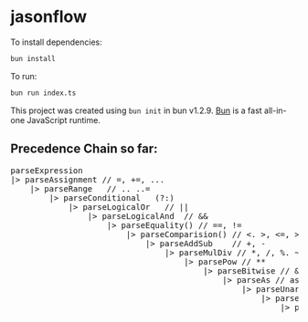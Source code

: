 # jasonflow

To install dependencies:

```bash
bun install
```

To run:

```bash
bun run index.ts
```

This project was created using `bun init` in bun v1.2.9. [Bun](https://bun.sh) is a fast all-in-one JavaScript runtime.

## Precedence Chain so far:

<pre>
parseExpression
|> parseAssignment // =, +=, ...
    |> parseRange   // .. ..=
        |> parseConditional   (?:)
            |> parseLogicalOr   // ||
                |> parseLogicalAnd  // &&
                    |> parseEquality() // ==, !=
                        |> parseComparision() // <. >, <=, >=
                            |> parseAddSub    // +, -
                                |> parseMulDiv // *, /, %. ~/
                                    |> parsePow // **
                                        |> parseBitwise // &, |, ^, <<, >>, >>>
                                            |> parseAs // as
                                                |> parseUnary  // prefix +/-, ++/--, !, ~, {puts}, del
                                                    |> parsePostfix // ++/--
                                                        |> parseIfExpression // if, else
                                                            |> parseLoopExpression // loop
                                                                |> parsePrimary //literals, vars, (), ...

</pre>
